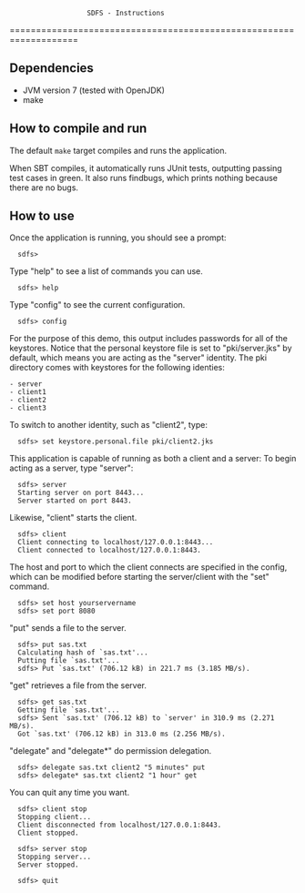 
                       SDFS - Instructions
===================================================================

 Dependencies
--------------

  - JVM version 7 (tested with OpenJDK)
  - make

 How to compile and run
------------------------

  The default `make` target compiles and runs the application.

  When SBT compiles, it automatically runs JUnit tests, outputting passing
  test cases in green. It also runs findbugs, which prints nothing because
  there are no bugs.

 How to use
------------

  Once the application is running, you should see a prompt:

      sdfs>

  Type "help" to see a list of commands you can use.

      sdfs> help

  Type "config" to see the current configuration.

      sdfs> config

  For the purpose of this demo, this output includes passwords for all of
  the keystores. Notice that the personal keystore file is set to
  "pki/server.jks" by default, which means you are acting as the "server"
  identity. The pki directory comes with keystores for the following identies:

    - server
    - client1
    - client2
    - client3

  To switch to another identity, such as "client2", type:

      sdfs> set keystore.personal.file pki/client2.jks

  This application is capable of running as both a client and a server:
  To begin acting as a server, type "server":

      sdfs> server
      Starting server on port 8443...
      Server started on port 8443.

  Likewise, "client" starts the client.

      sdfs> client
      Client connecting to localhost/127.0.0.1:8443...
      Client connected to localhost/127.0.0.1:8443.

  The host and port to which the client connects are specified in the config,
  which can be modified before starting the server/client with the "set" command.

      sdfs> set host yourservername
      sdfs> set port 8080

  "put" sends a file to the server.

      sdfs> put sas.txt
      Calculating hash of `sas.txt'...
      Putting file `sas.txt'...
      sdfs> Put `sas.txt' (706.12 kB) in 221.7 ms (3.185 MB/s).

  "get" retrieves a file from the server.

      sdfs> get sas.txt
      Getting file `sas.txt'...
      sdfs> Sent `sas.txt' (706.12 kB) to `server' in 310.9 ms (2.271 MB/s).
      Got `sas.txt' (706.12 kB) in 313.0 ms (2.256 MB/s).

  "delegate" and "delegate*" do permission delegation.

      sdfs> delegate sas.txt client2 "5 minutes" put
      sdfs> delegate* sas.txt client2 "1 hour" get

  You can quit any time you want.

      sdfs> client stop
      Stopping client...
      Client disconnected from localhost/127.0.0.1:8443.
      Client stopped.

      sdfs> server stop
      Stopping server...
      Server stopped.

      sdfs> quit
